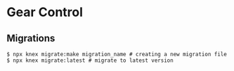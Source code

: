 # Gear Control


## Migrations

    $ npx knex migrate:make migration_name # creating a new migration file
    $ npx knex migrate:latest # migrate to latest version